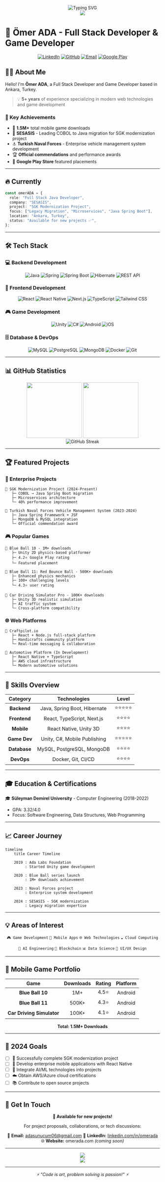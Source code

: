 <div align="center">
  <img src="https://readme-typing-svg.herokuapp.com?font=Fira+Code&weight=600&size=28&pause=1000&color=2196F3&background=FFFFFF00&center=true&vCenter=true&width=600&lines=Hello%2C+I%27m+%C3%96mer+ADA+%F0%9F%91%8B;Full+Stack+Developer+%F0%9F%92%BB;Game+Developer+%F0%9F%8E%AE;Java+%26+React+Expert+%E2%9A%A1" alt="Typing SVG" />
</div>

<div align="center">
  <img src="https://capsule-render.vercel.app/api?type=waving&color=gradient&height=100&section=header" />
</div>

# 🚀 Ömer ADA - Full Stack Developer & Game Developer

<div align="center">
  
[![LinkedIn](https://img.shields.io/badge/LinkedIn-0077B5?style=for-the-badge&logo=linkedin&logoColor=white)](https://linkedin.com/in/omerada)
[![GitHub](https://img.shields.io/badge/GitHub-100000?style=for-the-badge&logo=github&logoColor=white)](https://github.com/omerada)
[![Email](https://img.shields.io/badge/Email-D14836?style=for-the-badge&logo=gmail&logoColor=white)](mailto:adasunucum06@gmail.com)
[![Google Play](https://img.shields.io/badge/Google_Play-414141?style=for-the-badge&logo=google-play&logoColor=white)](https://play.google.com/store/apps/dev?id=7486779942763053895&hl=tr)

</div>

## 👨‍💻 About Me

Hello! I'm **Ömer ADA**, a Full Stack Developer and Game Developer based in Ankara, Turkey.

> 💡 **5+ years** of experience specializing in modern web technologies and game development

### 🌟 Key Achievements

- 🎯 **1.5M+** total mobile game downloads
- 🏢 **SESASIS** - Leading COBOL to Java migration for SGK modernization project
- ⚓ **Turkish Naval Forces** - Enterprise vehicle management system development
- 🏆 **Official commendations** and performance awards
- 📱 **Google Play Store** featured placements

---

## 🔥 Currently

```typescript
const omerADA = {
  role: "Full Stack Java Developer",
  company: "SESASIS",
  project: "SGK Modernization Project",
  focus: ["Legacy Migration", "Microservices", "Java Spring Boot"],
  location: "Ankara, Turkey",
  status: "Available for new projects ✅",
};
```

---

## 🛠️ Tech Stack

### 💻 Backend Development

<div align="center">

![Java](https://img.shields.io/badge/Java-ED8B00?style=for-the-badge&logo=openjdk&logoColor=white)
![Spring](https://img.shields.io/badge/Spring-6DB33F?style=for-the-badge&logo=spring&logoColor=white)
![Spring Boot](https://img.shields.io/badge/Spring_Boot-F2F4F9?style=for-the-badge&logo=spring-boot)
![Hibernate](https://img.shields.io/badge/Hibernate-59666C?style=for-the-badge&logo=Hibernate&logoColor=white)
![REST API](https://img.shields.io/badge/REST-02569B?style=for-the-badge&logo=rest&logoColor=white)

</div>

### 🎨 Frontend Development

<div align="center">

![React](https://img.shields.io/badge/React-20232A?style=for-the-badge&logo=react&logoColor=61DAFB)
![React Native](https://img.shields.io/badge/React_Native-20232A?style=for-the-badge&logo=react&logoColor=61DAFB)
![Next.js](https://img.shields.io/badge/Next.js-000000?style=for-the-badge&logo=nextdotjs&logoColor=white)
![TypeScript](https://img.shields.io/badge/TypeScript-007ACC?style=for-the-badge&logo=typescript&logoColor=white)
![Tailwind CSS](https://img.shields.io/badge/Tailwind_CSS-38B2AC?style=for-the-badge&logo=tailwind-css&logoColor=white)

</div>

### 🎮 Game Development

<div align="center">

![Unity](https://img.shields.io/badge/Unity-100000?style=for-the-badge&logo=unity&logoColor=white)
![C#](https://img.shields.io/badge/C%23-239120?style=for-the-badge&logo=c-sharp&logoColor=white)
![Android](https://img.shields.io/badge/Android-3DDC84?style=for-the-badge&logo=android&logoColor=white)
![iOS](https://img.shields.io/badge/iOS-000000?style=for-the-badge&logo=ios&logoColor=white)

</div>

### 🗄️ Database & DevOps

<div align="center">

![MySQL](https://img.shields.io/badge/MySQL-005C84?style=for-the-badge&logo=mysql&logoColor=white)
![PostgreSQL](https://img.shields.io/badge/PostgreSQL-316192?style=for-the-badge&logo=postgresql&logoColor=white)
![MongoDB](https://img.shields.io/badge/MongoDB-4EA94B?style=for-the-badge&logo=mongodb&logoColor=white)
![Docker](https://img.shields.io/badge/Docker-2CA5E0?style=for-the-badge&logo=docker&logoColor=white)
![Git](https://img.shields.io/badge/GIT-E44C30?style=for-the-badge&logo=git&logoColor=white)

</div>

---

## 📊 GitHub Statistics

<div align="center">
  <img height="180em" src="https://github-readme-stats.vercel.app/api?username=omerada&show_icons=true&theme=tokyonight&include_all_commits=true&count_private=true"/>
  <img height="180em" src="https://github-readme-stats.vercel.app/api/top-langs/?username=omerada&layout=compact&langs_count=8&theme=tokyonight"/>
</div>

<div align="center">
  <img src="https://github-readme-streak-stats.herokuapp.com/?user=omerada&theme=tokyonight" alt="GitHub Streak" />
</div>

---

## 🏆 Featured Projects

### 🏢 Enterprise Projects

```
🔹 SGK Modernization Project (2024-Present)
   ├─ COBOL → Java Spring Boot migration
   ├─ Microservices architecture
   └─ 40% performance improvement

🔹 Turkish Naval Forces Vehicle Management System (2023-2024)
   ├─ Java Spring Framework + JSF
   ├─ MongoDB & MySQL integration
   └─ Official commendation award
```

### 🎮 Popular Games

```
🔹 Blue Ball 10 - 1M+ downloads
   ├─ Unity 2D physics-based platformer
   ├─ 4.2⭐ Google Play rating
   └─ Featured placement

🔹 Blue Ball 11: Red Bounce Ball - 500K+ downloads
   ├─ Enhanced physics mechanics
   ├─ 100+ challenging levels
   └─ 4.3⭐ user rating

🔹 Car Driving Simulator Pro - 100K+ downloads
   ├─ Unity 3D realistic simulation
   ├─ AI traffic system
   └─ Cross-platform compatibility
```

### 🌐 Web Platforms

```
🔹 Craftpilot.io
   ├─ React + Node.js full-stack platform
   ├─ Handicrafts community platform
   └─ Real-time messaging & collaboration

🔹 Automotive Platform (In Development)
   ├─ React Native + TypeScript
   ├─ AWS cloud infrastructure
   └─ Modern automotive solutions
```

---

## 🎯 Skills Overview

<div align="center">

| **Category** |       **Technologies**       | **Level**  |
| :----------: | :--------------------------: | :--------: |
| **Backend**  | Java, Spring Boot, Hibernate | ⭐⭐⭐⭐⭐ |
| **Frontend** |  React, TypeScript, Next.js  |  ⭐⭐⭐⭐  |
|  **Mobile**  |    React Native, Unity 3D    |  ⭐⭐⭐⭐  |
| **Game Dev** | Unity, C#, Mobile Publishing | ⭐⭐⭐⭐⭐ |
| **Database** |  MySQL, PostgreSQL, MongoDB  |  ⭐⭐⭐⭐  |
|  **DevOps**  |      Docker, Git, CI/CD      |  ⭐⭐⭐⭐  |

</div>

---

## 🎓 Education & Certifications

🎓 **Süleyman Demirel University** - Computer Engineering (2018-2022)

- GPA: 3.32/4.0
- Focus: Software Engineering, Data Structures, Web Programming

---

## 📈 Career Journey

```mermaid
timeline
    title Career Timeline

    2019 : Ada Labs Foundation
         : Started Unity game development

    2020 : Blue Ball series launch
         : 1M+ downloads achievement

    2023 : Naval Forces project
         : Enterprise system development

    2024 : SESASIS - SGK modernization
         : Legacy migration expertise
```

---

## 💡 Areas of Interest

<div align="center">

`🎮 Game Development` `📱 Mobile Apps` `🌐 Web Technologies` `☁️ Cloud Computing`

`🤖 AI Engineering` `🔗 Blockchain` `📊 Data Science` `🎨 UI/UX Design`

</div>

---

## 📱 Mobile Game Portfolio

<div align="center">
  
|        Game         | Downloads | Rating | Platform |
| :-----------------: | :-------: | :----: | :------: |
|   **Blue Ball 10**   |   1M+   | 4.5⭐ | Android  |
|   **Blue Ball 11**   |  500K+  | 4.3⭐ | Android  |
| **Car Driving Simulator** |  100K+  | 4.1⭐ | Android  |

**Total: 1.5M+ Downloads**

</div>

---

## 🎯 2024 Goals

- [ ] 🚀 Successfully complete SGK modernization project
- [ ] 📱 Develop enterprise mobile applications with React Native
- [ ] 🤖 Integrate AI/ML technologies into projects
- [ ] ☁️ Obtain AWS/Azure cloud certifications
- [ ] 📚 Contribute to open source projects

---

## 💬 Get In Touch

<div align="center">

**🚀 Available for new projects!**

For project proposals, collaborations, or tech discussions:

📧 **Email:** adasunucum06@gmail.com
💼 **LinkedIn:** [linkedin.com/in/omerada](https://linkedin.com/in/omerada)
🌐 **Website:** omerada.com _(coming soon)_

</div>

---

<div align="center">
  <img src="https://komarev.com/ghpvc/?username=omerada&color=blueviolet&style=for-the-badge&label=PROFILE+VIEWS" />
</div>

<div align="center">
  <img src="https://capsule-render.vercel.app/api?type=waving&color=gradient&height=100&section=footer" />
</div>

---

<div align="center">
  <i>⚡ "Code is art, problem solving is passion!" ⚡</i>
</div>
